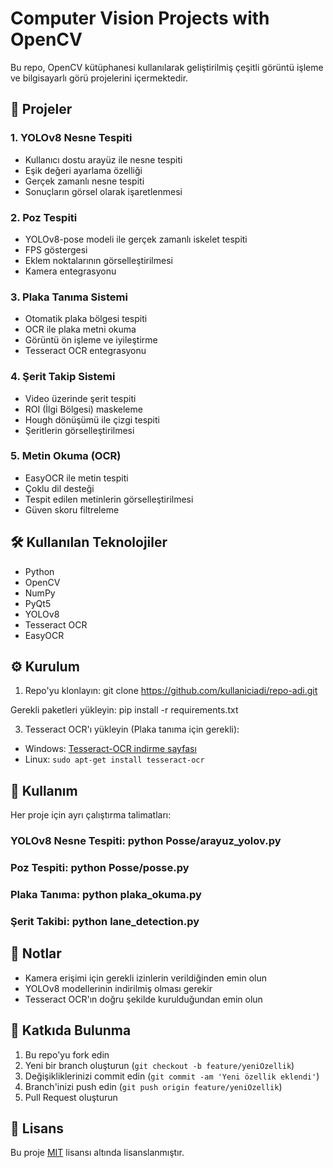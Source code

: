 # Computer Vision Projects with OpenCV

Bu repo, OpenCV kütüphanesi kullanılarak geliştirilmiş çeşitli görüntü işleme ve bilgisayarlı görü projelerini içermektedir.

## 🚀 Projeler

### 1. YOLOv8 Nesne Tespiti
- Kullanıcı dostu arayüz ile nesne tespiti
- Eşik değeri ayarlama özelliği
- Gerçek zamanlı nesne tespiti
- Sonuçların görsel olarak işaretlenmesi

### 2. Poz Tespiti
- YOLOv8-pose modeli ile gerçek zamanlı iskelet tespiti
- FPS göstergesi
- Eklem noktalarının görselleştirilmesi
- Kamera entegrasyonu

### 3. Plaka Tanıma Sistemi
- Otomatik plaka bölgesi tespiti
- OCR ile plaka metni okuma
- Görüntü ön işleme ve iyileştirme
- Tesseract OCR entegrasyonu

### 4. Şerit Takip Sistemi
- Video üzerinde şerit tespiti
- ROI (İlgi Bölgesi) maskeleme
- Hough dönüşümü ile çizgi tespiti
- Şeritlerin görselleştirilmesi

### 5. Metin Okuma (OCR)
- EasyOCR ile metin tespiti
- Çoklu dil desteği
- Tespit edilen metinlerin görselleştirilmesi
- Güven skoru filtreleme

## 🛠️ Kullanılan Teknolojiler
- Python
- OpenCV
- NumPy
- PyQt5
- YOLOv8
- Tesseract OCR
- EasyOCR

## ⚙️ Kurulum

1. Repo'yu klonlayın:   git clone https://github.com/kullaniciadi/repo-adi.git
 
 Gerekli paketleri yükleyin:   pip install -r requirements.txt


3. Tesseract OCR'ı yükleyin (Plaka tanıma için gerekli):
- Windows: [Tesseract-OCR indirme sayfası](https://github.com/UB-Mannheim/tesseract/wiki)
- Linux: `sudo apt-get install tesseract-ocr`

## 🚦 Kullanım

Her proje için ayrı çalıştırma talimatları:

### YOLOv8 Nesne Tespiti:  python Posse/arayuz_yolov.py 

### Poz Tespiti:  python Posse/posse.py

### Plaka Tanıma:  python plaka_okuma.py
 

### Şerit Takibi:  python lane_detection.py 

 
## 📝 Notlar
- Kamera erişimi için gerekli izinlerin verildiğinden emin olun
- YOLOv8 modellerinin indirilmiş olması gerekir
- Tesseract OCR'ın doğru şekilde kurulduğundan emin olun

## 🤝 Katkıda Bulunma
1. Bu repo'yu fork edin
2. Yeni bir branch oluşturun (`git checkout -b feature/yeniOzellik`)
3. Değişikliklerinizi commit edin (`git commit -am 'Yeni özellik eklendi'`)
4. Branch'inizi push edin (`git push origin feature/yeniOzellik`)
5. Pull Request oluşturun

## 📄 Lisans
Bu proje [MIT](LICENSE) lisansı altında lisanslanmıştır.

